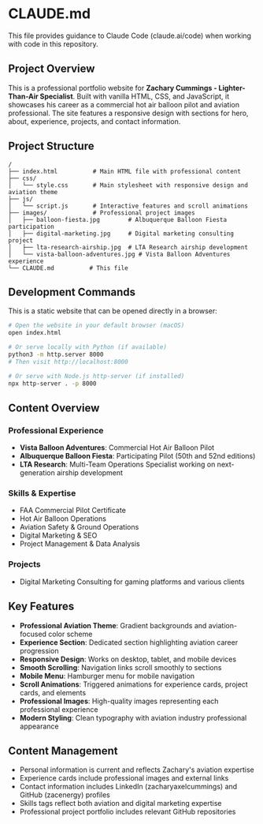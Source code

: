 # CLAUDE.md

This file provides guidance to Claude Code (claude.ai/code) when working with code in this repository.

## Project Overview

This is a professional portfolio website for **Zachary Cummings - Lighter-Than-Air Specialist**. Built with vanilla HTML, CSS, and JavaScript, it showcases his career as a commercial hot air balloon pilot and aviation professional. The site features a responsive design with sections for hero, about, experience, projects, and contact information.

## Project Structure

```
/
├── index.html          # Main HTML file with professional content
├── css/
│   └── style.css       # Main stylesheet with responsive design and aviation theme
├── js/
│   └── script.js       # Interactive features and scroll animations
├── images/             # Professional project images
│   ├── balloon-fiesta.jpg        # Albuquerque Balloon Fiesta participation
│   ├── digital-marketing.jpg     # Digital marketing consulting project
│   ├── lta-research-airship.jpg  # LTA Research airship development
│   └── vista-balloon-adventures.jpg # Vista Balloon Adventures experience
└── CLAUDE.md          # This file
```

## Development Commands

This is a static website that can be opened directly in a browser:

```bash
# Open the website in your default browser (macOS)
open index.html

# Or serve locally with Python (if available)
python3 -m http.server 8000
# Then visit http://localhost:8000

# Or serve with Node.js http-server (if installed)
npx http-server . -p 8000
```

## Content Overview

### Professional Experience
- **Vista Balloon Adventures**: Commercial Hot Air Balloon Pilot
- **Albuquerque Balloon Fiesta**: Participating Pilot (50th and 52nd editions)
- **LTA Research**: Multi-Team Operations Specialist working on next-generation airship development

### Skills & Expertise
- FAA Commercial Pilot Certificate
- Hot Air Balloon Operations
- Aviation Safety & Ground Operations
- Digital Marketing & SEO
- Project Management & Data Analysis

### Projects
- Digital Marketing Consulting for gaming platforms and various clients

## Key Features

- **Professional Aviation Theme**: Gradient backgrounds and aviation-focused color scheme
- **Experience Section**: Dedicated section highlighting aviation career progression
- **Responsive Design**: Works on desktop, tablet, and mobile devices
- **Smooth Scrolling**: Navigation links scroll smoothly to sections
- **Mobile Menu**: Hamburger menu for mobile navigation
- **Scroll Animations**: Triggered animations for experience cards, project cards, and elements
- **Professional Images**: High-quality images representing each professional experience
- **Modern Styling**: Clean typography with aviation industry professional appearance

## Content Management

- Personal information is current and reflects Zachary's aviation expertise
- Experience cards include professional images and external links
- Contact information includes LinkedIn (zacharyaxelcummings) and GitHub (zacenergy) profiles
- Skills tags reflect both aviation and digital marketing expertise
- Professional project portfolio includes relevant GitHub repositories